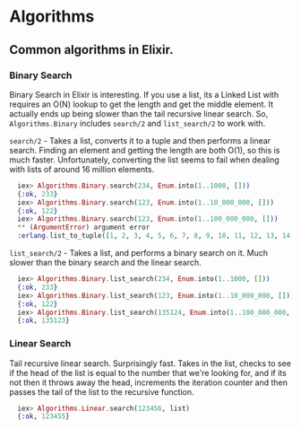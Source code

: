 # Algorithms

## Common algorithms in Elixir.

### Binary Search
  Binary Search in Elixir is interesting. If you use a list, its a Linked List with requires an O(N) lookup to get the length and get the middle element. It actually ends up being slower than the tail recursive linear search. So, `Algorithms.Binary` includes `search/2` and `list_search/2` to work with.

  `search/2` - Takes a list, converts it to a tuple and then performs a linear search. Finding an element and getting the length are both O(1), so this is much faster. Unfortunately, converting the list seems to fail when dealing with lists of around 16 million elements.

  ```elixir
    iex> Algorithms.Binary.search(234, Enum.into(1..1000, []))
    {:ok, 233}
    iex> Algorithms.Binary.search(123, Enum.into(1..10_000_000, []))
    {:ok, 122}
    iex> Algorithms.Binary.search(123, Enum.into(1..100_000_000, []))
    ** (ArgumentError) argument error
    :erlang.list_to_tuple([1, 2, 3, 4, 5, 6, 7, 8, 9, 10, 11, 12, 13, 14, 15, 16, 17, 18, 19, 20, 21, 22, 23, 24, 25, ...])
  ```

  `list_search/2` - Takes a list, and performs a binary search on it. Much slower than the binary search and the linear search.

  ```elixir
    iex> Algorithms.Binary.list_search(234, Enum.into(1..1000, []))
    {:ok, 233}
    iex> Algorithms.Binary.list_search(123, Enum.into(1..10_000_000, []))
    {:ok, 122}
    iex> Algorithms.Binary.list_search(135124, Enum.into(1..100_000_000, []))
    {:ok, 135123}
  ```

### Linear Search
  Tail recursive linear search. Surprisingly fast. Takes in the list, checks to see if the head of the list is equal to the number that we're looking for, and if its not then it throws away the head, increments the iteration counter and then passes the tail of the list to the recursive function.

  ```elixir
    iex> Algorithms.Linear.search(123456, list)
    {:ok, 123455}
  ```
